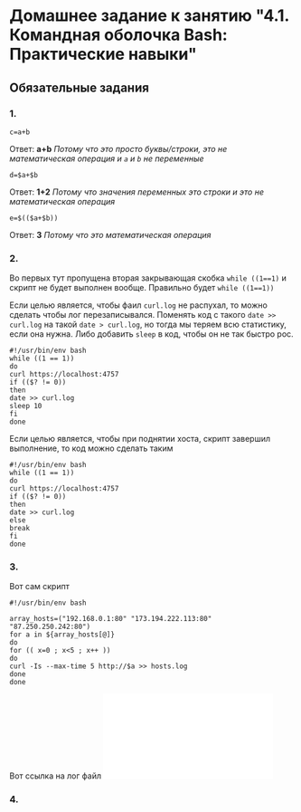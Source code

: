 # Домашнее задание к занятию "4.1. Командная оболочка Bash: Практические навыки"

## Обязательные задания

### 1. 
`c=a+b`

Ответ: **a+b** *Потому что это просто буквы/строки, это не математическая операция и `a` и `b` не переменные*

`d=$a+$b` 

Ответ: **1+2** *Потому что значения переменных это строки и это не математическая операция*

`e=$(($a+$b))`

Ответ: **3** *Потому что это математическая операция*

### 2.
Во первых тут пропущена вторая закрывающая скобка
`while ((1==1)` и скрипт не будет выполнен вообще.
Правильно будет `while ((1==1))`

Если целью является, чтобы фаил `curl.log` не распухал,
то можно сделать чтобы лог перезаписывался. Поменять код с такого `date >> curl.log` 
на такой `date > curl.log`, но тогда мы теряем всю статистику, если она нужна.
Либо добавить `sleep` в код, чтобы он не так быстро рос.

```
#!/usr/bin/env bash
while ((1 == 1))
do
curl https://localhost:4757
if (($? != 0))
then
date >> curl.log
sleep 10
fi
done
```

Если целью является, чтобы при поднятии хоста, скрипт завершил выполнение,
то код можно сделать таким

```
#!/usr/bin/env bash
while ((1 == 1))
do
curl https://localhost:4757
if (($? != 0))
then
date >> curl.log
else
break
fi
done
```

### 3.

Вот сам скрипт
```
#!/usr/bin/env bash

array_hosts=("192.168.0.1:80" "173.194.222.113:80" "87.250.250.242:80")
for a in ${array_hosts[@]}
do
for (( x=0 ; x<5 ; x++ ))
do
curl -Is --max-time 5 http://$a >> hosts.log
done
done

```

Вот ссылка на лог файл ![hosts.log](hosts.log)

### 4.



